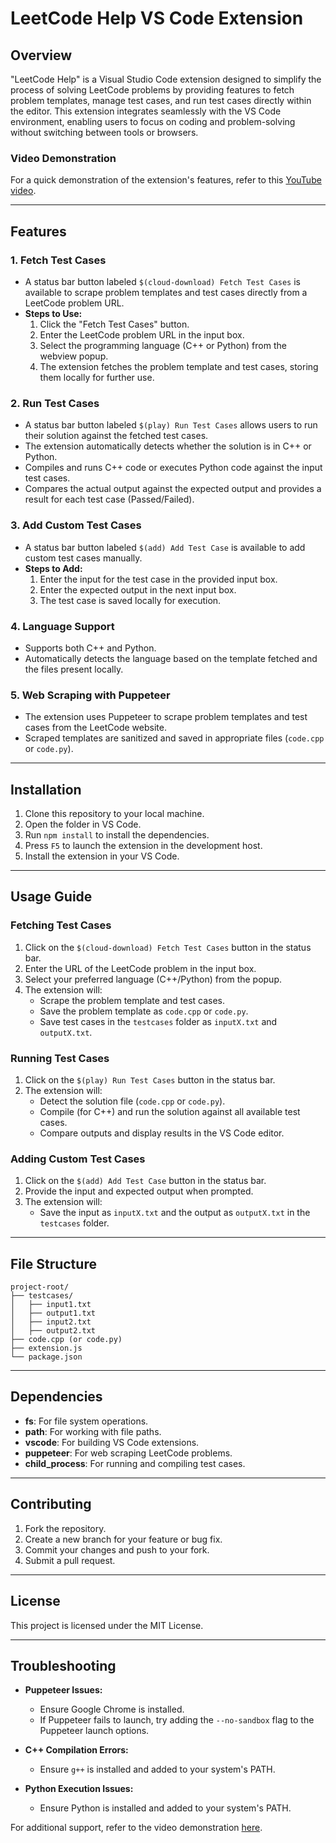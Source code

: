 # LeetCode Help VS Code Extension

## Overview
"LeetCode Help" is a Visual Studio Code extension designed to simplify the process of solving LeetCode problems by providing features to fetch problem templates, manage test cases, and run test cases directly within the editor. This extension integrates seamlessly with the VS Code environment, enabling users to focus on coding and problem-solving without switching between tools or browsers.

### Video Demonstration
For a quick demonstration of the extension's features, refer to this [YouTube video](https://youtu.be/gorMJl7TobU?feature=shared).

---

## Features

### 1. **Fetch Test Cases**
- A status bar button labeled `$(cloud-download) Fetch Test Cases` is available to scrape problem templates and test cases directly from a LeetCode problem URL.
- **Steps to Use:**
  1. Click the "Fetch Test Cases" button.
  2. Enter the LeetCode problem URL in the input box.
  3. Select the programming language (C++ or Python) from the webview popup.
  4. The extension fetches the problem template and test cases, storing them locally for further use.

### 2. **Run Test Cases**
- A status bar button labeled `$(play) Run Test Cases` allows users to run their solution against the fetched test cases.
- The extension automatically detects whether the solution is in C++ or Python.
- Compiles and runs C++ code or executes Python code against the input test cases.
- Compares the actual output against the expected output and provides a result for each test case (Passed/Failed).

### 3. **Add Custom Test Cases**
- A status bar button labeled `$(add) Add Test Case` is available to add custom test cases manually.
- **Steps to Add:**
  1. Enter the input for the test case in the provided input box.
  2. Enter the expected output in the next input box.
  3. The test case is saved locally for execution.

### 4. **Language Support**
- Supports both C++ and Python.
- Automatically detects the language based on the template fetched and the files present locally.

### 5. **Web Scraping with Puppeteer**
- The extension uses Puppeteer to scrape problem templates and test cases from the LeetCode website.
- Scraped templates are sanitized and saved in appropriate files (`code.cpp` or `code.py`).

---

## Installation
1. Clone this repository to your local machine.
2. Open the folder in VS Code.
3. Run `npm install` to install the dependencies.
4. Press `F5` to launch the extension in the development host.
5. Install the extension in your VS Code.

---

## Usage Guide

### Fetching Test Cases
1. Click on the `$(cloud-download) Fetch Test Cases` button in the status bar.
2. Enter the URL of the LeetCode problem in the input box.
3. Select your preferred language (C++/Python) from the popup.
4. The extension will:
   - Scrape the problem template and test cases.
   - Save the problem template as `code.cpp` or `code.py`.
   - Save test cases in the `testcases` folder as `inputX.txt` and `outputX.txt`.

### Running Test Cases
1. Click on the `$(play) Run Test Cases` button in the status bar.
2. The extension will:
   - Detect the solution file (`code.cpp` or `code.py`).
   - Compile (for C++) and run the solution against all available test cases.
   - Compare outputs and display results in the VS Code editor.

### Adding Custom Test Cases
1. Click on the `$(add) Add Test Case` button in the status bar.
2. Provide the input and expected output when prompted.
3. The extension will:
   - Save the input as `inputX.txt` and the output as `outputX.txt` in the `testcases` folder.

---

## File Structure
```
project-root/
├── testcases/
│   ├── input1.txt
│   ├── output1.txt
│   ├── input2.txt
│   ├── output2.txt
├── code.cpp (or code.py)
├── extension.js
└── package.json
```

---

## Dependencies
- **fs**: For file system operations.
- **path**: For working with file paths.
- **vscode**: For building VS Code extensions.
- **puppeteer**: For web scraping LeetCode problems.
- **child_process**: For running and compiling test cases.

---

## Contributing
1. Fork the repository.
2. Create a new branch for your feature or bug fix.
3. Commit your changes and push to your fork.
4. Submit a pull request.

---

## License
This project is licensed under the MIT License.

---

## Troubleshooting
- **Puppeteer Issues:**
  - Ensure Google Chrome is installed.
  - If Puppeteer fails to launch, try adding the `--no-sandbox` flag to the Puppeteer launch options.

- **C++ Compilation Errors:**
  - Ensure `g++` is installed and added to your system's PATH.

- **Python Execution Issues:**
  - Ensure Python is installed and added to your system's PATH.

For additional support, refer to the video demonstration [here](https://youtu.be/gorMJl7TobU?feature=shared).

